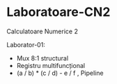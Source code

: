 # Laboratoare-CN2
Calculatoare Numerice 2

Laborator-01:
- Mux 8:1 structural
- Registru multifuncțional
- (a / b) * (c / d) - e / f , Pipeline
